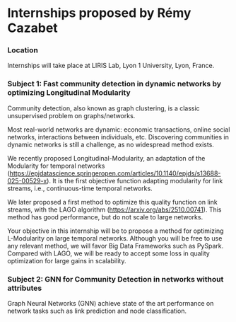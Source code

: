 # Internships proposed by Rémy Cazabet 
### Location
Internships will take place at LIRIS Lab, Lyon 1 University, Lyon, France.

### Subject 1: Fast community detection in dynamic networks by optimizing Longitudinal Modularity
Community detection, also known as graph clustering, is a classic unsupervised problem on graphs/networks. 

Most real-world networks are dynamic: economic transactions, online social networks, interactions between individuals, etc. Discovering communities in dynamic networks is still a challenge, as no widespread method exists.

We recently proposed Longitudinal-Modularity, an adaptation of the Modularity for temporal networks (https://epjdatascience.springeropen.com/articles/10.1140/epjds/s13688-025-00529-x). It is the first objective function adapting modularity for link streams, i.e., continuous-time temporal networks.

We later proposed a first method to optimize this quality function on link streams, with the LAGO algorithm (https://arxiv.org/abs/2510.00741). This method has good performance, but do not scale to large networks. 

Your objective in this internship will be to propose a method for optimizing L-Modularity on large temporal networks. Although you will be free to use any relevant method, we will favor Big Data Frameworks such as PySpark. Compared with LAGO, we will be ready to accept some loss in quality optimization for large gains in scalability.

### Subject 2: GNN for Community Detection in networks without attributes
Graph Neural Networks (GNN) achieve state of the art performance on network tasks such as link prediction and node classification.
